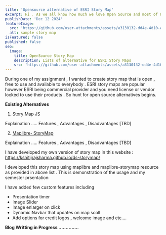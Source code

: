 ```yaml
---
title: 'Opensource alternative of ESRI Story Map'
excerpt: Hi , As we all know how much we love Open Source and most of my posts are related to open source , today I am writing the open source alternatives I found and created for the ESRI Story Map . Nowadays story maps are popular specially due to their ease of use and people who love map and would absolutely thrilled to tell a story from it . 
publishDate: 'Dec 12 2024'
featureImage:
  src: 'https://github.com/user-attachments/assets/a3130132-dd4e-4d10-aaa7-1618eee6bb9e'
  alt: sample story map 
isFeatured: false
published: false
seo:
  image:
    title: OpenSource Story Map
    description: Lists of alternative for ESRI Story Maps 
    src: 'https://github.com/user-attachments/assets/a3130132-dd4e-4d10-aaa7-1618eee6bb9e'
---
```

During one of my assignment , I wanted to create story map that is open , free to use and available to everybody . ESRI story maps are popular however ESRI being commercial provider and you need license or vendor locked to use their products . So hunt for open source alternatives begins. 

**Existing Alternatives** 

1) [Story Map JS](https://storymap.knightlab.com/)

Explaination ..... Features , Advantages , Disadvantages [TBD]

2) [Maplibre- StoryMap](https://github.com/digidem/maplibre-storymap) 


Explaination ..... Features , Advantages , Disadvantages [TBD]

I have developed my own version of story map in this website : https://kshitijrajsharma.github.io/ds-storymap/ 


I developed this story map using maplibre and maplibre-storymap resource as provided in above list . This is demonstration of the usage and my semester prsentation 

I have added few custom features including 
- Presentation timer 
- Image Slider 
- Image enlarger on click 
- Dynamic Navbar that updates on map scoll 
- Add options for credit logos , welcome image and etc....  


**Blog Writting in Progress ..............**